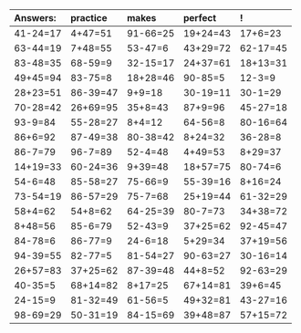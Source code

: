 | Answers: | practice | makes | perfect | ! |
| :--- | :--- | :--- | :--- | :--- |
| 41-24=17 | 4+47=51 | 91-66=25 | 19+24=43 | 17+6=23 | 
| 63-44=19 | 7+48=55 | 53-47=6 | 43+29=72 | 62-17=45 | 
| 83-48=35 | 68-59=9 | 32-15=17 | 24+37=61 | 18+13=31 | 
| 49+45=94 | 83-75=8 | 18+28=46 | 90-85=5 | 12-3=9 | 
| 28+23=51 | 86-39=47 | 9+9=18 | 30-19=11 | 30-1=29 | 
| 70-28=42 | 26+69=95 | 35+8=43 | 87+9=96 | 45-27=18 | 
| 93-9=84 | 55-28=27 | 8+4=12 | 64-56=8 | 80-16=64 | 
| 86+6=92 | 87-49=38 | 80-38=42 | 8+24=32 | 36-28=8 | 
| 86-7=79 | 96-7=89 | 52-4=48 | 4+49=53 | 8+29=37 | 
| 14+19=33 | 60-24=36 | 9+39=48 | 18+57=75 | 80-74=6 | 
| 54-6=48 | 85-58=27 | 75-66=9 | 55-39=16 | 8+16=24 | 
| 73-54=19 | 86-57=29 | 75-7=68 | 25+19=44 | 61-32=29 | 
| 58+4=62 | 54+8=62 | 64-25=39 | 80-7=73 | 34+38=72 | 
| 8+48=56 | 85-6=79 | 52-43=9 | 37+25=62 | 92-45=47 | 
| 84-78=6 | 86-77=9 | 24-6=18 | 5+29=34 | 37+19=56 | 
| 94-39=55 | 82-77=5 | 81-54=27 | 90-63=27 | 30-16=14 | 
| 26+57=83 | 37+25=62 | 87-39=48 | 44+8=52 | 92-63=29 | 
| 40-35=5 | 68+14=82 | 8+17=25 | 67+14=81 | 39+6=45 | 
| 24-15=9 | 81-32=49 | 61-56=5 | 49+32=81 | 43-27=16 | 
| 98-69=29 | 50-31=19 | 84-15=69 | 39+48=87 | 57+15=72 | 
